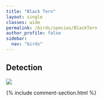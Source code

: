 ```yaml
---
title: "Black Tern"
layout: single
classes: wide
permalink: /birds/species/BlackTern
author_profile: false
sidebar:
  nav: "birds"
---
```


<h2>Detection</h2>

<a href="https://beallen.github.io/DevelopmentWebsite/assets/images/birds/BlackTern/det.jpg">
<img src="https://beallen.github.io/DevelopmentWebsite/assets/images/birds/BlackTern/det.jpg">
</a>

{% include comment-section.html %}
